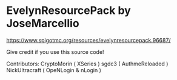 # EvelynResourcePack by JoseMarcellio
https://www.spigotmc.org/resources/evelynresourcepack.96687/

Give credit if you use this source code!

Contributors:
CryptoMorin ( XSeries )
sgdc3 ( AuthmeReloaded )
NickUltracraft ( OpeNLogin & nLogin )
